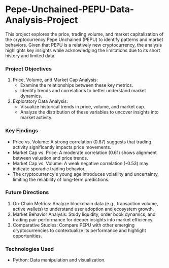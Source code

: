 # Pepe-Unchained-PEPU-Data-Analysis-Project

This project explores the price, trading volume, and market capitalization of the cryptocurrency Pepe Unchained (PEPU) to identify patterns and market behaviors. Given that PEPU is a relatively new cryptocurrency, the analysis highlights key insights while acknowledging the limitations due to its short history and limited data.

### Project Objectives
1. Price, Volume, and Market Cap Analysis:
    - Examine the relationships between these key metrics.
    - Identify trends and correlations to better understand market dynamics.
2. Exploratory Data Analysis:
    - Visualize historical trends in price, volume, and market cap.
    - Analyze the distribution of these variables to uncover insights into market activity.

### Key Findings
- Price vs. Volume: A strong correlation (0.87) suggests that trading activity significantly 
  impacts price movements.
- Market Cap vs. Price: A moderate correlation (0.61) shows alignment between valuation and 
  price trends.
- Market Cap vs. Volume: A weak negative correlation (-0.53) may indicate sporadic trading 
  behavior.
- The cryptocurrency's young age introduces volatility and uncertainty, limiting the 
  reliability of long-term predictions.

### Future Directions
1. On-Chain Metrics: Analyze blockchain data (e.g., transaction volume, active wallets) to 
   understand user adoption and ecosystem growth.
2. Market Behavior Analysis: Study liquidity, order book dynamics, and trading pair performance 
   for deeper insights into market efficiency.
3. Comparative Studies: Compare PEPU with other emerging cryptocurrencies to contextualize its 
   performance and highlight opportunities.
   
### Technologies Used
- Python: Data manipulation and visualization.

